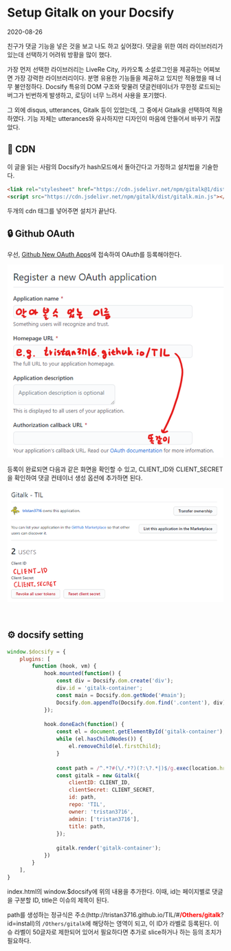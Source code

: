 # Setup Gitalk on your Docsify

<span class="write-date">2020-08-26</span>

<p class="indent">
친구가 댓글 기능을 넣은 것을 보고 나도 하고 싶어졌다. 댓글을 위한 여러 라이브러리가 있는데 선택하기 어려워 방황을 많이 했다.
</p>

<p class="indent">
가장 먼저 선택한 라이브러리는 LiveRe City, 카카오톡 소셜로그인을 제공하는 어찌보면 가장 강력한 라이브러리이다. 분명 유용한 기능들을 제공하고 있지만 적용했을 때 너무 불안정하다. Docsify 특유의 DOM 구조와 맞물려 댓글컨테이너가 무한정 로드되는 버그가 빈번하게 발생하고, 로딩이 너무 느려서 사용을 포기했다.
</p>

<p class="indent">
그 외에 disqus, utterances, Gitalk 등이 있었는데, 그 중에서 Gitalk을 선택하여 적용하였다. 기능 자체는 utterances와 유사하지만 디자인이 마음에 안들어서 바꾸기 귀찮았다.
</p>

## 🔗 CDN

<p class="indent">
이 글을 읽는 사람의 Docsify가 hash모드에서 돌아간다고 가정하고 설치법을 기술한다.
</p>

``` html
<link rel="stylesheet" href="https://cdn.jsdelivr.net/npm/gitalk@1/dist/gitalk.css">
<script src="https://cdn.jsdelivr.net/npm/gitalk/dist/gitalk.min.js"></script>
```

<p class="indent">
두개의 cdn 태그를 넣어주면 설치가 끝난다.
</p>

## 🔒 Github OAuth
우선, [Github New OAuth Apps](https://github.com/settings/applications/new)에 접속하여 OAuth를 등록해야한다.

![Register a new OAuth application](../_media/gitalk_oauth.png)

등록이 완료되면 다음과 같은 화면을 확인할 수 있고, CLIENT_ID와 CLIENT_SECRET을 확인하여 댓글 컨테이너 생성 옵션에 추가하면 된다.

![Register a new OAuth application](../_media/gitalk_oauth_after_registration.png)

<br>

## ⚙️ docsify setting

``` js
window.$docsify = {
    plugins: [
        function (hook, vm) {
            hook.mounted(function() {
                const div = Docsify.dom.create('div');
                div.id = 'gitalk-container';
                const main = Docsify.dom.getNode('#main');
                Docsify.dom.appendTo(Docsify.dom.find('.content'), div);
            });

            hook.doneEach(function() {
                const el = document.getElementById('gitalk-container');
                while (el.hasChildNodes()) {
                    el.removeChild(el.firstChild);
                }

                const path = /^.*?#(\/.*?)(?:\?.*|)$/g.exec(location.href)[1];
                const gitalk = new Gitalk({
                    clientID: CLIENT_ID,
                    clientSecret: CLIENT_SECRET,
                    id: path,
                    repo: 'TIL',
                    owner: 'tristan3716',
                    admin: ['tristan3716'],
                    title: path,
                });

                gitalk.render('gitalk-container');
            })
        }
    ],
}
```

<p class="indent">
index.html의 window.$docsify에 위의 내용을 추가한다. 이때, id는 페이지별로 댓글을 구분할 ID, title은 이슈의 제목이 된다.
</p>

<p class="indent">
path를 생성하는 정규식은 주소(http://tristan3716.github.io/TIL/#<strong style="color: red;">/Others/gitalk</strong>?id=install)의 <code>/Others/gitalk</code>에 해당하는 영역이 되고, 이 ID가 라벨로 등록된다. 이슈 라벨이 50글자로 제한되어 있어서 필요하다면 추가로 slice하거나 하는 등의 조치가 필요하다.
</p>